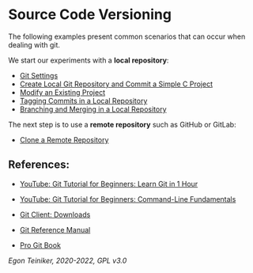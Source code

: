 # Source Code Versioning

The following examples present common scenarios that can occur when dealing with git.

We start our experiments with a **local repository**:

* [Git Settings](doc/GitSettings.md)
* [Create Local Git Repository and Commit a Simple C Project](doc/CreateGitRepositoryAndCommitProject.md)
* [Modify an Existing Project](doc/ModifyProjectFiles.md)
* [Tagging Commits in a Local Repository](doc/TaggingLocalRepository.md)
* [Branching and Merging in a Local Repository](doc/BranchingLocalRepository.md)


The next step is to use a **remote repository** such as GitHub or GitLab:

* [Clone a Remote Repository](doc/CloneRemoteRepository.md)




## References:
* [YouTube: Git Tutorial for Beginners: Learn Git in 1 Hour](https://youtu.be/8JJ101D3knE)
* [YouTube: Git Tutorial for Beginners: Command-Line Fundamentals](https://youtu.be/HVsySz-h9r4)


* [Git Client: Downloads](https://git-scm.com/downloads)
* [Git Reference Manual](https://git-scm.com/docs)
* [Pro Git Book](https://git-scm.com/book/en/v2)

*Egon Teiniker, 2020-2022, GPL v3.0*
